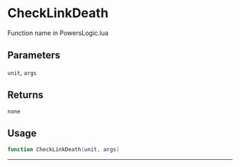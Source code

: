 # CheckLinkDeath
Function name in PowersLogic.lua
## Parameters
`unit`, `args`
## Returns
`none`
## Usage
```lua
function CheckLinkDeath(unit, args)
```
---
